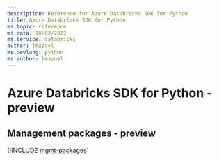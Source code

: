 ```yaml
---
description: Reference for Azure Databricks SDK for Python
title: Azure Databricks SDK for Python
ms.topic: reference
ms.data: 10/03/2022
ms.service: databricks
author: lmazuel
ms.devlang: python
ms.author: lmazuel
---
```

# Azure Databricks SDK for Python - preview

## Management packages - preview
[!INCLUDE [mgmt-packages](databricks-mgmt-index.md)]